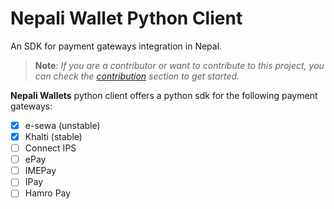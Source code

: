 # Nepali Wallet Python Client

An SDK for payment gateways integration in Nepal.

> **Note**: <i> If you are a contributor or want to contribute to this project,
> you can check the [contribution](CONTRIBUTION.md) section to get started.</i>

**Nepali Wallets** python client offers a python sdk for the following payment
gateways:

- [X] e-sewa (unstable)
- [X] Khalti (stable)
- [ ] Connect IPS
- [ ] ePay
- [ ] IMEPay
- [ ] IPay
- [ ] Hamro Pay
